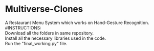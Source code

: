 # Multiverse-Clones
A Restaurant Menu System which works on Hand-Gesture Recognition.
#INSTRUCTIONS:<br />
Download all the folders in same repository.<br />
Install all the necessary libraries used in the code.<br />
Run the "final_working.py" file.<br />
